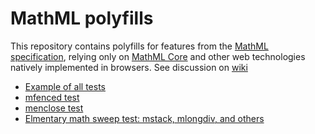 # MathML polyfills

This repository contains polyfills for features from the
[MathML specification](https://mathml-refresh.github.io/mathml/), relying only
on [MathML Core](https://mathml-refresh.github.io/mathml-core/) and other
web technologies natively implemented in browsers.
See discussion on [wiki](https://github.com/mathml-refresh/mathml-polyfills/wiki/MathML-Polyfill-Task-Force-Guidelines)

* [Example of all tests](https://mathml-refresh.github.io/mathml-polyfills/acid-test.html)
* [mfenced test](https://mathml-refresh.github.io/mathml-polyfills/mfenced/index.html)
* [menclose test](https://mathml-refresh.github.io/mathml-polyfills/menclose/index.html)
* [Elmentary math sweep test: mstack, mlongdiv, and others](https://mathml-refresh.github.io/mathml-polyfills/elem-math/index.html)

